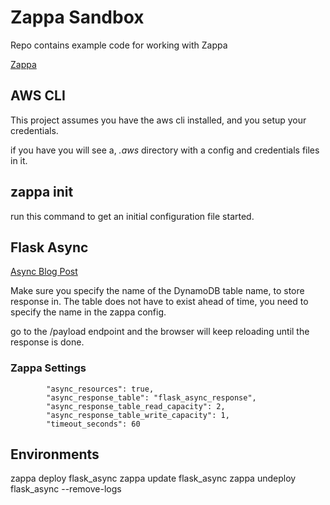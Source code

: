 # Zappa Sandbox

Repo contains example code for working with Zappa

[Zappa](https://github.com/Miserlou/Zappa)


## AWS CLI

This project assumes you have the aws cli installed, and you setup your credentials.

if you have you will see a, *.aws* directory with a config and credentials files in it.

## zappa init

run this command to get an initial configuration file started.

## Flask Async

[Async Blog Post](https://blog.zappa.io/posts/capture-asynchronous-task-results)

Make sure you specify the name of the DynamoDB table name, to store response in.  The table does not have to exist ahead of time, you need to specify the name in the zappa config.

go to the /payload endpoint and the browser will keep reloading until the response is done.

### Zappa Settings
```
        "async_resources": true,
        "async_response_table": "flask_async_response",
        "async_response_table_read_capacity": 2,
        "async_response_table_write_capacity": 1,
        "timeout_seconds": 60

```

## Environments

zappa deploy flask_async
zappa update flask_async
zappa undeploy flask_async --remove-logs
